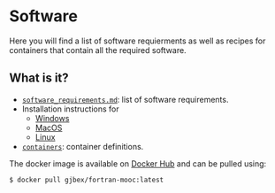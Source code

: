 # Software

Here you will find a list of software requierments as well as recipes for
containers that contain all the required software.

## What is it?

* [`software_requirements.md`](software_requirements.md): list of software requirements.
* Installation instructions for
  * [Windows](Installation_instructions_Windows.md)
  * [MacOS](Installation_instructions_MacOS.md)
  * [Linux](Installation_instructions_Linux.md)
* [`containers`](containers): container definitions.

The docker image is available on [Docker Hub](https://hub.docker.com/) and can be pulled
using:
```bash
$ docker pull gjbex/fortran-mooc:latest
```